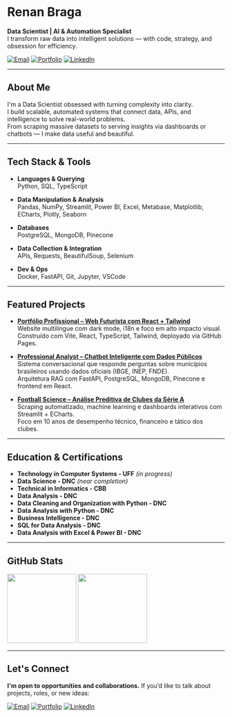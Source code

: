 # **Renan Braga**

**Data Scientist | AI & Automation Specialist**  
I transform raw data into intelligent solutions — with code, strategy, and obsession for efficiency.

[![Email](https://img.shields.io/badge/Email-D14836?style=for-the-badge&logo=gmail&logoColor=white)](mailto:renanmbraga@outlook.com)
[![Portfolio](https://img.shields.io/badge/Portfolio-333333?style=for-the-badge&logo=vercel&logoColor=white)](https://renanmrbraga.github.io)
[![LinkedIn](https://img.shields.io/badge/LinkedIn-0A66C2?style=for-the-badge&logo=linkedin&logoColor=white)](https://www.linkedin.com/in/renanmrbraga)

---

## About Me

I'm a Data Scientist obsessed with turning complexity into clarity.  
I build scalable, automated systems that connect data, APIs, and intelligence to solve real-world problems.  
From scraping massive datasets to serving insights via dashboards or chatbots — I make data useful and beautiful.

---

## Tech Stack & Tools

- **Languages & Querying**  
  Python, SQL, TypeScript

- **Data Manipulation & Analysis**  
  Pandas, NumPy, Streamlit, Power BI, Excel, Metabase, Matplotlib, ECharts, Plotly, Seaborn

- **Databases**  
  PostgreSQL, MongoDB, Pinecone

- **Data Collection & Integration**  
  APIs, Requests, BeautifulSoup, Selenium

- **Dev & Ops**  
  Docker, FastAPI, Git, Jupyter, VSCode

---

## Featured Projects

- [**Portfólio Profissional – Web Futurista com React + Tailwind**](https://github.com/renanmrbraga/portfolio-web)  
  Website multilíngue com dark mode, i18n e foco em alto impacto visual.  
  Construído com Vite, React, TypeScript, Tailwind, deployado via GitHub Pages.

- [**Professional Analyst – Chatbot Inteligente com Dados Públicos**](https://github.com/renanmrbraga/chatbot-llm)  
  Sistema conversacional que responde perguntas sobre municípios brasileiros usando dados oficiais (IBGE, INEP, FNDE).  
  Arquitetura RAG com FastAPI, PostgreSQL, MongoDB, Pinecone e frontend em React.

- [**Football Science – Análise Preditiva de Clubes da Série A**](https://github.com/renanmrbraga/football-science)  
  Scraping automatizado, machine learning e dashboards interativos com Streamlit + ECharts.  
  Foco em 10 anos de desempenho técnico, financeiro e tático dos clubes.

---

## Education & Certifications

- **Technology in Computer Systems - UFF** *(in progress)*  
- **Data Science - DNC** *(near completion)*  
- **Technical in Informatics - CBB**  
- **Data Analysis - DNC**  
- **Data Cleaning and Organization with Python - DNC**  
- **Data Analysis with Python - DNC**  
- **Business Intelligence - DNC**  
- **SQL for Data Analysis - DNC**  
- **Data Analysis with Excel & Power BI - DNC**

---

## GitHub Stats

<p align="left">
  <img height="160px" src="https://github-readme-stats.vercel.app/api?username=renanmrbraga&show_icons=true&theme=dark&locale=en&hide_rank=true" />
  <img height="160px" src="https://github-readme-stats.vercel.app/api/top-langs/?username=renanmrbraga&layout=compact&langs_count=10&theme=dark&locale=en" />
</p>

---

## Let's Connect

**I'm open to opportunities and collaborations.** If you’d like to talk about projects, roles, or new ideas:

[![Email](https://img.shields.io/badge/Email-D14836?style=for-the-badge&logo=gmail&logoColor=white)](mailto:renanmbraga@outlook.com)
[![Portfolio](https://img.shields.io/badge/Portfolio-333333?style=for-the-badge&logo=vercel&logoColor=white)](https://renanmrbraga.github.io)
[![LinkedIn](https://img.shields.io/badge/LinkedIn-0A66C2?style=for-the-badge&logo=linkedin&logoColor=white)](https://www.linkedin.com/in/renanmrbraga)
